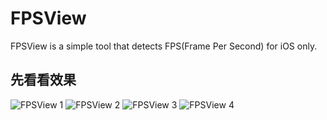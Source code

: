 # FPSView
FPSView is a simple tool that detects FPS(Frame Per Second) for iOS only.

## 先看看效果
![FPSView 1](https://github.com/VictorZhang2014/FPSView/tree/master/images/FPSView_1.jpg)
![FPSView 2](https://github.com/VictorZhang2014/FPSView/tree/master/images/FPSView_2.jpg)
![FPSView 3](https://github.com/VictorZhang2014/FPSView/tree/master/images/FPSView_3.jpg)
![FPSView 4](https://github.com/VictorZhang2014/FPSView/tree/master/images/FPSView_4.jpg)




